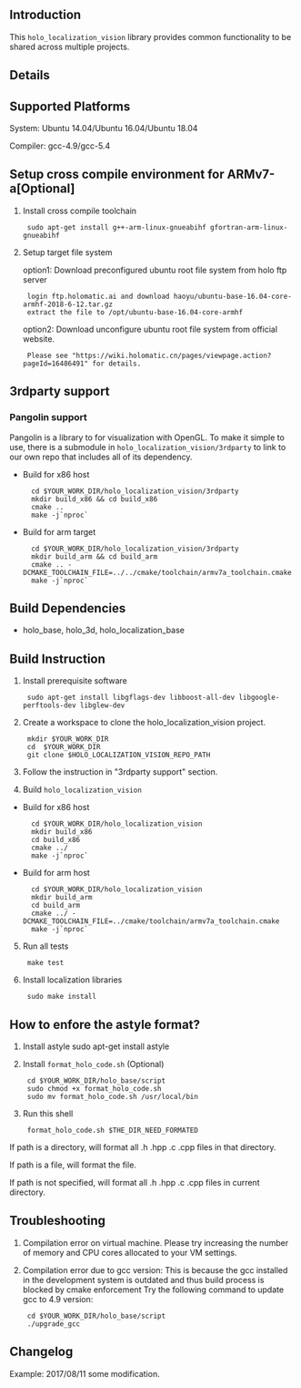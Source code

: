## Introduction

This `holo_localization_vision` library provides common functionality to be shared across 
multiple projects.

## Details

## Supported Platforms

System: Ubuntu 14.04/Ubuntu 16.04/Ubuntu 18.04

Compiler: gcc-4.9/gcc-5.4

## Setup cross compile environment for ARMv7-a[Optional]

1. Install cross compile toolchain

        sudo apt-get install g++-arm-linux-gnueabihf gfortran-arm-linux-gnueabihf

2. Setup target file system

    option1: Download preconfigured ubuntu root file system from holo ftp server

        login ftp.holomatic.ai and download haoyu/ubuntu-base-16.04-core-armhf-2018-6-12.tar.gz
        extract the file to /opt/ubuntu-base-16.04-core-armhf

    option2: Download unconfigure ubuntu root file system from official website.

        Please see "https://wiki.holomatic.cn/pages/viewpage.action?pageId=16486491" for details.

## 3rdparty support

### Pangolin support

Pangolin is a library to for visualization with OpenGL. To make it simple to use,
there is a submodule in `holo_localization_vision/3rdparty` to link to our own repo
that includes all of its dependency.

- Build for x86 host

        cd $YOUR_WORK_DIR/holo_localization_vision/3rdparty
        mkdir build_x86 && cd build_x86
        cmake ..
        make -j`nproc`

- Build for arm target

        cd $YOUR_WORK_DIR/holo_localization_vision/3rdparty
        mkdir build_arm && cd build_arm
        cmake .. -DCMAKE_TOOLCHAIN_FILE=../../cmake/toolchain/armv7a_toolchain.cmake
        make -j`nproc`

## Build Dependencies

- holo_base, holo_3d, holo_localization_base

## Build Instruction

1. Install prerequisite software

        sudo apt-get install libgflags-dev libboost-all-dev libgoogle-perftools-dev libglew-dev

2. Create a workspace to clone the holo_localization_vision project.

        mkdir $YOUR_WORK_DIR
        cd  $YOUR_WORK_DIR
        git clone $HOLO_LOCALIZATION_VISION_REPO_PATH

3. Follow the instruction in "3rdparty support" section.

4. Build `holo_localization_vision`

- Build for x86 host

        cd $YOUR_WORK_DIR/holo_localization_vision
        mkdir build_x86
        cd build_x86
        cmake ../
        make -j`nproc`

- Build for arm host

        cd $YOUR_WORK_DIR/holo_localization_vision
        mkdir build_arm
        cd build_arm
        cmake ../ -DCMAKE_TOOLCHAIN_FILE=../cmake/toolchain/armv7a_toolchain.cmake
        make -j`nproc`

5. Run all tests

        make test

6. Install localization libraries

        sudo make install

## How to enfore the astyle format?

1. Install astyle
        sudo apt-get install astyle

2. Install `format_holo_code.sh` (Optional)

        cd $YOUR_WORK_DIR/holo_base/script
        sudo chmod +x format_holo_code.sh
        sudo mv format_holo_code.sh /usr/local/bin

3. Run this shell

        format_holo_code.sh $THE_DIR_NEED_FORMATED
        
If path is a directory, will format all .h .hpp .c .cpp files in that directory.

If path is a file, will format the file.

If path is not specified, will format all .h .hpp .c .cpp files in current 
directory.

## Troubleshooting

1. Compilation error on virtual machine.
   Please try increasing the number of memory and CPU cores allocated to your VM
 settings.

2. Compilation error due to gcc version:
   This is because the gcc installed in the development system is outdated and 
thus build process is blocked by cmake enforcement
   Try the following command to update gcc to 4.9 version:

        cd $YOUR_WORK_DIR/holo_base/script
        ./upgrade_gcc

## Changelog

Example:
2017/08/11    some modification.